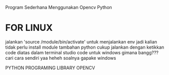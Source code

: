 Program Sederhana Menggunakan Opencv Python 

# FOR LINUX
jalankan 'source /module/bin/activate' 
  untuk menjalankan env jadi kalian tidak perlu install module tambahan python
  cukup jalankan dengan ketikkan code diatas dalam terminal studio code
  untuk windows gimana bangg??? cari cara sendiri yaa heheh soalnya gapake windows


PYTHON PROGRAMING 
LIBRARY OPENCV
